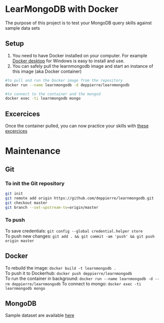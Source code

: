 # LearMongoDB with Docker
The purpose of this project is to test your MongoDB query skills against sample data sets

## Setup
1. You need to have Docker installed on your computer. For example [Docker desktop](https://docs.docker.com/docker-for-windows/install/) for Windows is easy to install and use.
2. You can safely pull the learnmongodb image and start an instance of this image (aka Docker container)  
```bash
#to pull and run the Docker image from the repository
docker run --name learnmongodb -d deppierre/learnmongodb

#to connect to the container and the mongod
docker exec -ti learnmongodb mongo
```

## Excercices
Once the container pulled, you can now practice your skills with [these excercices](EXCERCICES.md)

# Maintenance
## Git
### To init the Git repository
```bash
git init
git remote add origin https://github.com/deppierre/learnmongodb.git
git checkout master
git branch --set-upstream-to=origin/master
```

### To push
To save credentials: `git config --global credential.helper store`\
To push new changes: `git add . && git commit -am 'push' && git push origin master`

## Docker
To rebuild the image: `docker build -t learnmongodb .`\
To push it to Dockerhub: `docker push deppierre/learnmongodb`\
To run the container in background: `docker run --name learnmongodb -d --rm deppierre/learnmongodb`
To connect to mongo: `docker exec -ti learnmongodb mongo`

## MongoDB
Sample dataset are available [here](https://docs.atlas.mongodb.com/sample-data/available-sample-datasets/)

